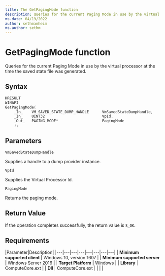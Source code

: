 ```yaml
---
title: The GetPagingMode function
description: Queries for the current Paging Mode in use by the virtual processor.
ms.date: 04/19/2022
author: sethmanheim
ms.author: sethm
---
```



# GetPagingMode function

Queries for the current Paging Mode in use by the virtual processor at the time the
saved state file was generated.

## Syntax

```C
HRESULT
WINAPI
GetPagingMode(
    _In_    VM_SAVED_STATE_DUMP_HANDLE      VmSavedStateDumpHandle,
    _In_    UINT32                          VpId,
    _Out_   PAGING_MODE*                    PagingMode
    );
```

## Parameters

`VmSavedStateDumpHandle`

Supplies a handle to a dump provider instance.

`VpId`

Supplies the Virtual Processor Id.

`PagingMode`

Returns the paging mode.

## Return Value

If the operation completes successfully, the return value is `S_OK`.

## Requirements

|Parameter|Description|
|---|---|---|---|---|---|---|---|
| **Minimum supported client** | Windows 10, version 1607 |
| **Minimum supported server** | Windows Server 2016 |
| **Target Platform** | Windows |
| **Library** | ComputeCore.ext |
| **Dll** | ComputeCore.ext |
|    |    |